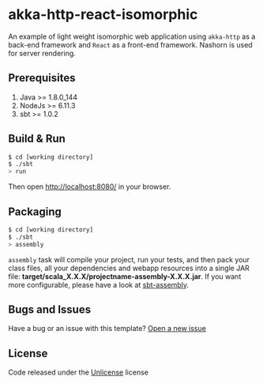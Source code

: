 # akka-http-react-isomorphic

An example of light weight isomorphic web application using `akka-http` as a back-end framework and `React` as a front-end framework. Nashorn is used for server rendering.

## Prerequisites ##
1. Java >= 1.8.0_144
2. NodeJs >= 6.11.3
3. sbt >= 1.0.2

## Build & Run ##

```sh
$ cd [working directory]
$ ./sbt
> run
```
Then open [http://localhost:8080/](http://localhost:8080/) in your browser.

## Packaging ##

```sh
$ cd [working directory]
$ ./sbt
> assembly
```

`assembly` task will compile your project, run your tests, and then pack your class files, all your dependencies and webapp resources into a single JAR file: **target/scala_X.X.X/projectname-assembly-X.X.X.jar**. If you want more configurable, please have a look at [sbt-assembly](https://github.com/sbt/sbt-assembly).

## Bugs and Issues ##
Have a bug or an issue with this template? [Open a new issue](https://github.com/nudemeth/scalatra-react-isomorphic/issues)

## License ##
Code released under the [Unlicense](https://github.com/nudemeth/scalatra-react-isomorphic/blob/master/LICENSE) license

